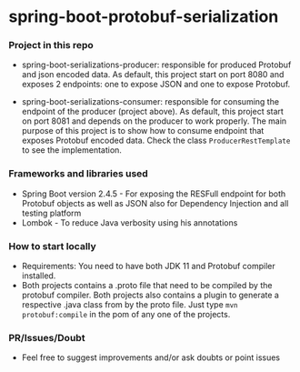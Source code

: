# spring-boot-protobuf-serialization

### Project in this repo
- spring-boot-serializations-producer: responsible for produced Protobuf and json encoded data. As default, this project start on port 8080
and exposes 2 endpoints: one to expose JSON and one to expose Protobuf.

- spring-boot-serializations-consumer: responsible for consuming the endpoint of the producer (project above). As default, this project start on port 8081
and depends on the producer to work properly. The main purpose of this project is to show how to consume endpoint that exposes Protobuf encoded data.
Check the class `ProducerRestTemplate` to see the implementation.

### Frameworks and libraries used
- Spring Boot version 2.4.5 - For exposing the RESFull endpoint for both Protobuf objects as well as JSON also for Dependency Injection and all testing platform
- Lombok - To reduce Java verbosity using his annotations


### How to start locally
- Requirements: You need to have both JDK 11 and Protobuf compiler installed.
- Both projects contains a .proto file that need to be compiled by the protobuf compiler. Both projects also contains a plugin to generate a respective .java class from by the proto file. Just type `mvn protobuf:compile` in the pom of any one of the projects.

### PR/Issues/Doubt
- Feel free to suggest improvements and/or ask doubts or point issues
